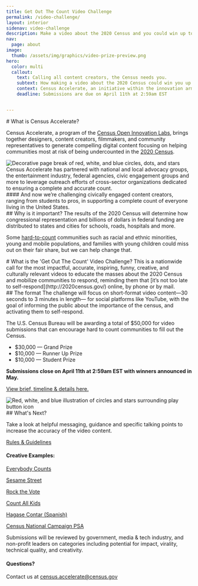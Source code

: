 ```yaml
---
title: Get Out The Count Video Challenge
permalink: /video-challenge/
layout: interior
sidenav: video-challenge
description: Make a video about the 2020 Census and you could win up to $30,000!
nav:
  page: about
image:
  thumb: /assets/img/graphics/video-prize-preview.png
hero:
  color: multi
  callout:
    text: Calling all content creators, the Census needs you.
    subtext: How making a video about the 2020 Census could win you up to $30,000
    context: Census Accelerate, an initiative within the innovation arm of the U.S. Census Bureau, has launched its first-ever video prize competition to reward the most engaging, impactful and informative videos about the 2020 Census - with a total of $50,000 in cash prizes.
    deadline: Submissions are due on April 11th at 2:59am EST


---
```

<section class="usa-section usa-content">

<div class="usa-width-three-fourths bottom-space" markdown="1"  id="our-story" >
# What is Census Accelerate?

Census Accelerate, a program of the [Census Open Innovation Labs](https://opportunity.census.gov/coil), brings together designers, content creators, filmmakers, and community representatives to generate compelling digital content focusing on helping communities most at risk of being undercounted in the [2020 Census](http://2020census.gov/).
</div>

<div class="usa-width-two-thirds top-space bottom-space">
<img src="{{site.baseurl}}/assets/img/graphics/break-01.png" alt="Decorative page break of red, white, and blue circles, dots, and stars"/>
</div>

<div class="usa-width-three-fourths bottom-space" markdown="1">
Census Accelerate has partnered with national and local advocacy groups, the entertainment industry, federal agencies, civic engagement groups and more to leverage outreach efforts of cross-sector organizations dedicated to ensuring a complete and accurate count.
</div>

<div class="usa-width-three-fourths testimonial  bottom-space" markdown="1">
#### And now we’re challenging civically engaged content creators, ranging from students to pros, in supporting a complete count of everyone living in the United States.
</div>

<div class="usa-width-three-fourths bottom-space" markdown="1">
## Why is it important?
The results of the 2020 Census will determine how congressional representation and billions of dollars in federal funding are distributed to states and cities for schools, roads, hospitals and more.

Some [hard-to-count](https://www.census.gov/newsroom/blogs/director/2018/11/counting_everyoneon.html) communities such as racial and ethnic minorities, young and mobile populations, and families with young children could miss out on their fair share, but we can help change that.

</div>
<div class="usa-width-three-fourths top-space bottom-space" markdown="1" id="accelerate-video-challenge">
# What is the 'Get Out The Count' Video Challenge?
This is a nationwide call for the most impactful, accurate, inspiring, funny, creative, and culturally relevant videos to educate the masses about the 2020 Census and mobilize communities to respond, reminding them that [it’s not too late to self-respond](http://2020census.gov/) online, by phone or by mail.

</div>
<div class="usa-width-three-fourths top-space bottom-space" markdown="1" id="submit-your-video">
## The format
The challenge will focus on short-format video content—30 seconds to 3 minutes in length— for social platforms like YouTube, with the goal of informing the public about the importance of the census, and activating them to self-respond.

The U.S. Census Bureau will be awarding a total of $50,000 for video submissions that can encourage hard to count communities to fill out the Census.

<ul class="usa-sidenav">
  <li class="larger">$30,000 — Grand Prize</li>
  <li class="larger">$10,000 — Runner Up Prize</li>
  <li class="larger">$10,000 — Student Prize</li>
</ul>

<b>Submissions close on April 11th at 2:59am EST with winners announced in May.</b>

[View brief, timeline & details here.](https://www.challenge.gov/challenge/2020-census-get-out-the-count-video-challenge/)

</div>

<div class="usa-width-two-thirds top-space bottom-space" >
<img src="{{site.baseurl}}/assets/img/graphics/video-contest-icon.png" alt="Red, white, and blue illustration of circles and stars surrounding play button icon"/>
</div>

<div class="usa-width-three-fourths top-space bottom-space" markdown="1">
## What's Next?

Take a look at helpful messaging, guidance and specific talking points to increase the accuracy of the video content.

<a class="usa-button usa-button-big usa-button-primary" href="https://www.challenge.gov/challenge/2020-census-get-out-the-count-video-challenge/" target="_blank">Rules & Guidelines</a>

#### Creative Examples:

[Everybody Counts](https://www.youtube.com/watch?v=HLHry2mgMwA)

[Sesame Street](https://www.youtube.com/watch?v=KZmLI7eYjmw)

[Rock the Vote](https://www.youtube.com/watch?v=HMaaH6Suf98&feature=youtu.bev)

[Count All Kids](https://www.youtube.com/watch?v=p6E_nkodhVw)

[Hagase Contar (Spanish)](https://youtube.com/watch?v=5v7ylJoLkCo)

[Census National Campaign PSA](https://youtube.com/watch?v=oXZAe8XYeNQ)


Submissions will be reviewed by government, media & tech industry, and non-profit leaders on categories including potential for impact, virality, technical quality, and creativity.  

</div>

<div class="usa-width-three-fourths top-space bottom-space" markdown="1">

#### Questions?
Contact us at [census.accelerate@census.gov](mailto:census.accelerate@census.gov)
</div>

<div class="usa-width-three-fourths top-space bottom-space">
</div>
